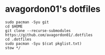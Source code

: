 # avagordon01's dotfiles

```
sudo pacman -Syu git
cd $HOME
git clone --recurse-submodules https://github.com/avagordon01/.dotfiles
cd .dotfiles
sudo pacman -Syu $(cat pkglist.txt)
stow */
```
